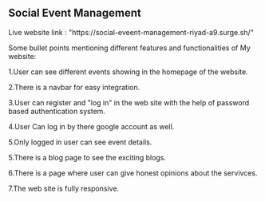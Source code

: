 
<h2>Social Event Management</h2 >
Live website link : "https://social-eveent-management-riyad-a9.surge.sh/"




Some bullet points mentioning different features and functionalities of My   website:

1.User can see different events showing in the homepage of the website.


2.There is a navbar for easy integration.



3.User can register and "log in" in the web site with the help of password based authentication system.

4.User Can log in by there google account as well.

5.Only logged in user can see event details.

5.There is a blog page to see the exciting blogs.

6.There is a page where user can give honest opinions about the servivces.

7.The web site is fully responsive.
